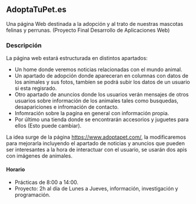## AdoptaTuPet.es
Una página Web destinada a la adopción y al trato de nuestras mascotas felinas y perrunas. (Proyecto Final Desarrollo de Aplicaciones Web)

### Descripción

La página web estará estructurada en distintos apartados:

  - Un home donde veremos noticias relacionadas con el mundo animal.
  - Un apartado de adopción donde apareceran en columnas con datos de los animales y sus fotos, tambíen se podrá subir los datos de un usuario si esta regisrado.
  - Otro apartado de anuncios donde los usuarios verán mensajes de otros usuarios sobre información de los animales tales como busquedas, desapariciones e infromación de contacto.
  - Infomración sobre la pagína en general con información propia.
  - Por último una tienda donde se encontrarán accesorios y juguetes para ellos (Esto puede cambiar).

La idea surge de la página https://www.adoptapet.com/, la modificaremos para mejorarla incluyendo el apartado de noticias y anuncios que pueden ser interesantes a la hora de interactuar con el usuario, se usarán dos apis con imágenes de animales.

#### Horario

- Prácticas de 8:00 a 14:00.
- Proyecto: 2h al día de Lunes a Jueves, información, investigación y programación.

